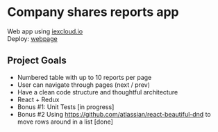 # Company shares reports app
Web app using  [iexcloud.io](https://iexcloud.io/)  
Deploy: [webpage](https://company-shares-peach.vercel.app/)

## Project Goals
- Numbered table with up to 10 reports per page
- User can navigate through pages (next / prev)
- Have a clean code structure and thoughtful architecture
- React + Redux
- Bonus #1: Unit Tests [in progress]
- Bonus #2 Using https://github.com/atlassian/react-beautiful-dnd to move rows around in a list [done]
